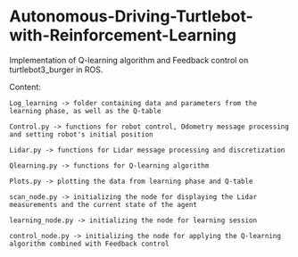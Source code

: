# Autonomous-Driving-Turtlebot-with-Reinforcement-Learning
Implementation of Q-learning algorithm and Feedback control on turtlebot3_burger in ROS.

Content:

    Log_learning -> folder containing data and parameters from the learning phase, as well as the Q-table 

    Control.py -> functions for robot control, Odometry message processing and setting robot's initial position

    Lidar.py -> functions for Lidar message processing and discretization

    Qlearning.py -> functions for Q-learning algorithm

    Plots.py -> plotting the data from learning phase and Q-table

    scan_node.py -> initializing the node for displaying the Lidar measurements and the current state of the agent

    learning_node.py -> initializing the node for learning session

    control_node.py -> initializing the node for applying the Q-learning algorithm combined with Feedback control

